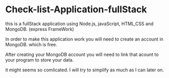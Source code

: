 # Check-list-Application-fullStack
this is a fullStack application using Node.js, javaScript, HTML,CSS and MongoDB. (express FrameWork)

In order to make this application work you will need to create an account in MongoDB. which is free. 

After creating your MongoDB account you will need to link that acount to your program to store your data. 

it might seems so comlicated. I will try to simplify as much as I can later on. 
